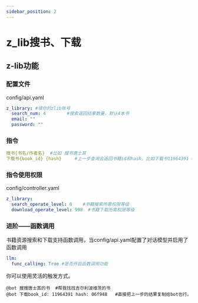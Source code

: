 ```yaml
---
sidebar_position: 2
---
```


# z_lib搜书、下载
## z-lib功能
### 配置文件
config/api.yaml
```yaml
z_library: #填你的zlib账号
  search_num: 4        #搜索返回结果数量，默认4本书
  email: ""
  password: ""  
```
### 指令
```yaml
搜书{书名/作者名}  #比如 搜书唐士其
下载书{book_id} {hash}     #上一步查询会返回书籍id和hash。比如下载书11964391 06f948
```
### 指令使用权限
config/controller.yaml
```yaml
z_library:
  search_operate_level: 0    #书籍搜索所需权限等级
  download_operate_level: 998  #书籍下载所需权限等级
```
### 进阶——函数调用
书籍资源搜索和下载支持函数调用，当config/api.yaml配置了对话模型并启用了函数调用
```yaml
llm:
  func_calling: True #是否开启函数调用功能
```
你可以使用灵活的触发方式。
```
@bot 搜搜唐士其的书  #帮我找找吉尔利波维茨的书
@bot 下载book_id: 11964391 hash: 06f948   #直接把上一步的结果复制给bot也行。 
```
